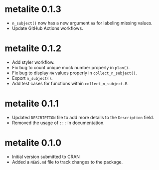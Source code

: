 # metalite 0.1.3

- `n_subject()` now has a new argument `na` for labeling missing values.
- Update GitHub Actions workflows.

# metalite 0.1.2

- Add styler workflow.
- Fix bug to count unique mock number properly in `plan()`.
- Fix bug to display `NA` values properly in `collect_n_subject()`.
- Export `n_subject()`.
- Add test cases for functions within `collect_n_subject.R`.

# metalite 0.1.1

- Updated `DESCRIPTION` file to add more details to the `Description` field.
- Removed the usage of `:::` in documentation.

# metalite 0.1.0

- Initial version submitted to CRAN
- Added a `NEWS.md` file to track changes to the package.
